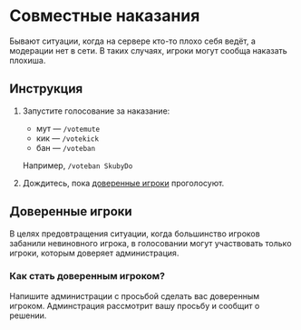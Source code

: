 # Совместные наказания
Бывают ситуации, когда на сервере кто-то плохо себя ведёт, а модерации нет в сети. В таких случаях, игроки могут сообща наказать плохиша.

## Инструкция
1. Запустите голосование за наказание:
    * мут — `/votemute`
    * кик — `/votekick`
    * бан — `/voteban`
    
    Например, `/voteban SkubyDo`
1. Дождитесь, пока [доверенные игроки](#доверенные-игроки) проголосуют.


## Доверенные игроки
В целях предовтращения ситуации, когда большинство игроков забанили невиновного игрока, в голосовании могут участвовать только игроки, которым доверяет администрация.

### Как стать доверенным игроком?
Напишите администрации с просьбой сделать вас доверенным игроком. Админстрация рассмотрит вашу просьбу и сообщит о решении.